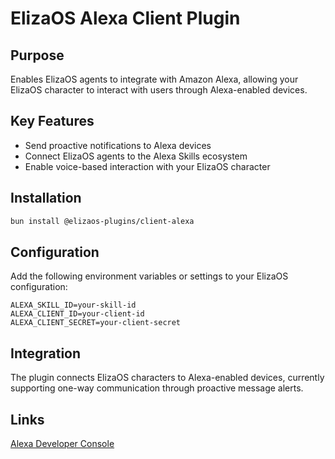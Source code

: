 # ElizaOS Alexa Client Plugin

## Purpose

Enables ElizaOS agents to integrate with Amazon Alexa, allowing your ElizaOS character to interact with users through Alexa-enabled devices.

## Key Features

- Send proactive notifications to Alexa devices
- Connect ElizaOS agents to the Alexa Skills ecosystem
- Enable voice-based interaction with your ElizaOS character

## Installation

```bash
bun install @elizaos-plugins/client-alexa
```

## Configuration

Add the following environment variables or settings to your ElizaOS configuration:

```
ALEXA_SKILL_ID=your-skill-id
ALEXA_CLIENT_ID=your-client-id
ALEXA_CLIENT_SECRET=your-client-secret
```

## Integration

The plugin connects ElizaOS characters to Alexa-enabled devices, currently supporting one-way communication through proactive message alerts.

## Links

[Alexa Developer Console](https://developer.amazon.com/alexa/console/ask)
